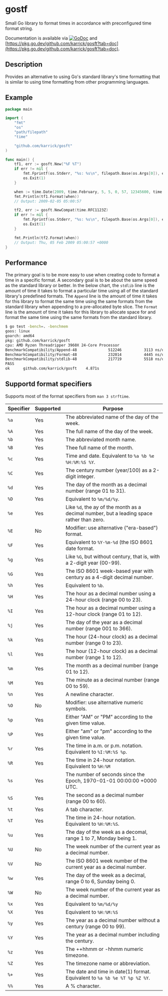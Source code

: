 # gostf

Small Go library to format times in accordance with preconfigured time
format string.

Documentation is available via
[![GoDoc](https://godoc.org/github.com/karrick/gosft?status.svg)](https://godoc.org/github.com/karrick/gosft)
and
[https://pkg.go.dev/github.com/karrick/gosft?tab=doc](https://pkg.go.dev/github.com/karrick/gosft?tab=doc).

## Description

Provides an alternative to using Go's standard library's time
formatting that is similar to using time formatting from other
programming languages.

## Example

```Go
package main

import (
    "fmt"
    "os"
    "path/filepath"
    "time"

    "github.com/karrick/gosft"
)

func main() {
    tf1, err := gosft.New("%F %T")
    if err != nil {
        fmt.Fprintf(os.Stderr, "%s: %s\n", filepath.Base(os.Args[0]), err)
        os.Exit(1)
    }

    when := time.Date(2009, time.February, 5, 5, 0, 57, 12345600, time.UTC)
    fmt.Println(tf1.Format(when))
    // Output: 2009-02-05 05:00:57

    tf2, err := gosft.NewCompat(time.RFC1123Z)
    if err != nil {
        fmt.Fprintf(os.Stderr, "%s: %s\n", filepath.Base(os.Args[0]), err)
        os.Exit(1)
    }

    fmt.Println(tf2.Format(when))
    // Output: Thu, 05 Feb 2009 05:00:57 +0000
}
```

## Performance

The primary goal is to be more easy to use when creating code to
format a time in a specific format. A secondary goal is to be about
the same speed as the standard library or better. In the below chart,
the `stdlib` line is the amount of time it takes to format a
particular time using all of the standard library's predefined
formats. The `Append` line is the amount of time it takes for this
library to format the same time using the same formats from the
standard library when appending to a pre-allocated byte slice. The
`Format` line is the amount of time it takes for this library to
allocate space for and format the same time using the same formats
from the standard library.

```Bash
$ go test -bench=. -benchmem
goos: linux
goarch: amd64
pkg: github.com/karrick/gosft
cpu: AMD Ryzen Threadripper 3960X 24-Core Processor 
BenchmarkCompatibility/Append-48         	  512246	      3113 ns/op	     384 B/op	      16 allocs/op
BenchmarkCompatibility/Format-48         	  232014	      4445 ns/op	    1184 B/op	      48 allocs/op
BenchmarkCompatibility/stdlib-48         	  217719	      5518 ns/op	     400 B/op	      16 allocs/op
PASS
ok  	github.com/karrick/gosft	4.871s
```

## Supportd format specifiers

Supports most of the format specifiers from `man 3 strftime`.

|Specifier | Supported | Purpose |
|--|---|---|
| `%a` | Yes | The abbreviated name of the day of the week. |
| `%A` | Yes | The full name of the day of the week. |
| `%b` | Yes | The abbreviated month name. |
| `%B` | Yes | Thee full name of the month. |
| `%c` | Yes | Time and date. Equivalent to `%a %b %e %H:%M:%S %Y`. |
| `%C` | Yes | The century number (year/100) as a 2-digit integer. |
| `%d` | Yes | The day of the month as a decimal number (range 01 to 31). |
| `%D` | Yes | Equivalent to `%m/%d/%y`. |
| `%e` | Yes | Like `%d`, the ay of the month as a decimal number, but a leading space rather than zero. |
| `%E` | No  | Modifier: use alternative ("era-based") format. |
| `%F` | Yes | Equivalent to `%Y-%m-%d` (the ISO 8601 date format. |
| `%g` | Yes | Like `%G`, but without century, that is, with a 2-digit year (00-99). |
| `%G` | Yes | The ISO 8601 week-based year with century as a 4-digit decimal number. |
| `%h` | Yes | Equivalent to `%b`. |
| `%H` | Yes | The hour as a decimal number using a 24-hour clock (range 00 to 23). |
| `%I` | Yes | The hour as a decimal number using a 12-hour clock (range 01 to 12). |
| `%j` | Yes | The day of the year as a decimal number (range 001 to 366). |
| `%k` | Yes | The hour (24-hour clock) as a decimal number (range 0 to 23). |
| `%l` | Yes | The hour (12-hour clock) as a decimal number (range 1 to 12). |
| `%m` | Yes | The month as a decimal number (range 01 to 12). |
| `%M` | Yes | The minute as a decimal number (range 00 to 59). |
| `%n` | Yes | A newline character. |
| `%O` | No  | Modifier: use alternative numeric symbols. |
| `%p` | Yes | Either "AM" or "PM" according to the given time value. |
| `%P` | Yes | Either "am" or "pm" according to the given time value. |
| `%r` | Yes | The time in a.m. or p.m. notation. Equivalent to `%I:%M:%S %p`. |
| `%R` | Yes | The time in 24-hour notation. Equivalent to `%H:%M` |
| `%s` | Yes | The number of seconds since the Epoch, 1970-01-01 00:00:00 +0000 UTC. |
| `%S` | Yes | The second as a decimal number (range 00 to 60). |
| `%t` | Yes | A tab character. |
| `%T` | Yes | The time in 24-hour notation. Equivalent to `%H:%M:%S`. |
| `%u` | Yes | The day of the week as a decomal, range 1 to 7, Monday being 1. |
| `%U` | No  | The week number of the current year as a decimal number. |
| `%V` | No  | The ISO 8601 week number of the current year as a decimal number. |
| `%w` | Yes | The day of the week as a decimal, range 0 to 6, Sunday being 0. |
| `%W` | No  | The week number of the current year as a decimal number. |
| `%x` | Yes | Equivalent to `%m/%d/%y` |
| `%X` | Yes | Equivalent to `%H:%M:%S` |
| `%y` | Yes | The year as a decimal number without a century (range 00 to 99). |
| `%Y` | Yes | The year as a decimal number including the century. |
| `%z` | Yes | The ++hhmm or -hhmm numeric timezone. |
| `%Z` | Yes | The timezone name or abbreviation. |
| `%+` | Yes | The date and time in date(1) format. Equivalent to `%a %b %e %T %p %Z %Y`. |
| `%%` | Yes | A % character. |

